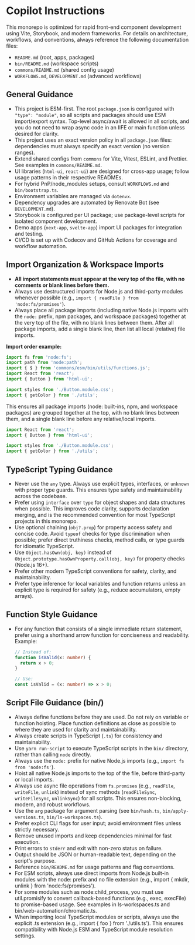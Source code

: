 # Copilot Instructions

This monorepo is optimized for rapid front-end component development using Vite, Storybook, and modern frameworks. For details on architecture, workflows, and conventions, always reference the following documentation files:

- `README.md` (root, apps, packages)
- `bin/README.md` (workspace scripts)
- `commons/README.md` (shared config usage)
- `WORKFLOWS.md`, `DEVELOPMENT.md` (advanced workflows)

## General Guidance

- This project is ESM-first. The root `package.json` is configured with `"type": "module"`, so all scripts and packages should use ESM import/export syntax. Top-level async/await is allowed in all scripts, and you do not need to wrap async code in an IIFE or main function unless desired for clarity.
- This project uses an exact version policy in all `package.json` files: dependencies must always specify an exact version (no version ranges).
- Extend shared configs from `commons` for Vite, Vitest, ESLint, and Prettier. See examples in `commons/README.md`.
- UI libraries (`html-ui`, `react-ui`) are designed for cross-app usage; follow usage patterns in their respective READMEs.
- For hybrid PnP/node_modules setups, consult `WORKFLOWS.md` and `bin/bootstrap.ts`.
- Environment variables are managed via `dotenvx`.
- Dependency upgrades are automated by Renovate Bot (see `DEVELOPMENT.md`).
- Storybook is configured per UI package; use package-level scripts for isolated component development.
- Demo apps (`next-app`, `svelte-app`) import UI packages for integration and testing.
- CI/CD is set up with Codecov and GitHub Actions for coverage and workflow automation.

## Import Organization & Workspace Imports

- **All import statements must appear at the very top of the file, with no comments or blank lines before them.**
- Always use destructured imports for Node.js and third-party modules whenever possible (e.g., `import { readFile } from 'node:fs/promises'`).
- Always place all package imports (including native Node.js imports with the `node:` prefix, npm packages, and workspace packages) together at the very top of the file, with no blank lines between them. After all package imports, add a single blank line, then list all local (relative) file imports.

**Import order example:**

```ts
import fs from 'node:fs';
import path from 'node:path';
import { $ } from 'commons/esm/bin/utils/functions.js';
import React from 'react';
import { Button } from 'html-ui';

import styles from './Button.module.css';
import { getColor } from './utils';
```

This ensures all package imports (node: built-ins, npm, and workspace packages) are grouped together at the top, with no blank lines between them, and a single blank line before any relative/local imports.

```ts
import React from 'react';
import { Button } from 'html-ui';

import styles from './Button.module.css';
import { getColor } from './utils';
```

## TypeScript Typing Guidance

- Never use the `any` type. Always use explicit types, interfaces, or `unknown` with proper type guards. This ensures type safety and maintainability across the codebase.
- Prefer using `interface` over `type` for object shapes and data structures when possible. This improves code clarity, supports declaration merging, and is the recommended convention for most TypeScript projects in this monorepo.
- Use optional chaining (`obj?.prop`) for property access safety and concise code. Avoid `typeof` checks for type discrimination when possible; prefer direct truthiness checks, method calls, or type guards for idiomatic TypeScript.
- Use `Object.hasOwn(obj, key)` instead of `Object.prototype.hasOwnProperty.call(obj, key)` for property checks (Node.js 16+).
- Prefer other modern TypeScript conventions for safety, clarity, and maintainability.
- Prefer type inference for local variables and function returns unless an explicit type is required for safety (e.g., reduce accumulators, empty arrays).

## Function Style Guidance

- For any function that consists of a single immediate return statement, prefer using a shorthand arrow function for conciseness and readability. Example:

  ```ts
  // Instead of:
  function isValid(x: number) {
    return x > 0;
  }

  // Use:
  const isValid = (x: number) => x > 0;
  ```

## Script File Guidance (bin/)

- Always define functions before they are used. Do not rely on variable or function hoisting. Place function definitions as close as possible to where they are used for clarity and maintainability.
- Always create scripts in TypeScript (`.ts`) for consistency and maintainability.
- Use `yarn run-script` to execute TypeScript scripts in the `bin/` directory, rather than calling `node` directly.
- Always use the `node:` prefix for native Node.js imports (e.g., `import fs from 'node:fs'`).
- Hoist all native Node.js imports to the top of the file, before third-party or local imports.
- Always use async file operations from `fs.promises` (e.g., `readFile`, `writeFile`, `unlink`) instead of sync methods (`readFileSync`, `writeFileSync`, `unlinkSync`) for all scripts. This ensures non-blocking, modern, and robust workflows.
- Use the `arg` package for argument parsing (see `bin/hash.ts`, `bin/apply-versions.ts`, `bin/ls-workspaces.ts`).
- Prefer explicit CLI flags for user input; avoid environment files unless strictly necessary.
- Remove unused imports and keep dependencies minimal for fast execution.
- Print errors to `stderr` and exit with non-zero status on failure.
- Output should be JSON or human-readable text, depending on the script's purpose.
- Reference `bin/README.md` for usage patterns and flag conventions.
- For ESM scripts, always use direct imports from Node.js built-in modules with the node: prefix and no file extension (e.g., import { mkdir, unlink } from 'node:fs/promises').
- For some modules such as node:child_process, you must use util.promisify to convert callback-based functions (e.g., exec, execFile) to promise-based usage. See examples in ls-workspaces.ts and bin/web-automation/chromatic.ts.
- When importing local TypeScript modules or scripts, always use the explicit .ts extension (e.g., import { foo } from './utils.ts'). This ensures compatibility with Node.js ESM and TypeScript module resolution settings.
